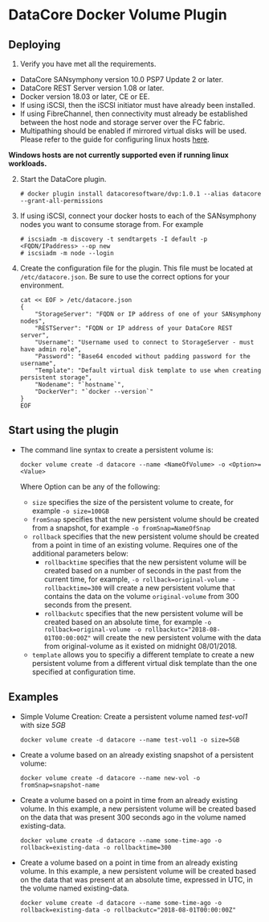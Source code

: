 # DataCore Docker Volume Plugin

## Deploying

1. Verify you have met all the requirements.
 - DataCore SANsymphony version 10.0 PSP7 Update 2 or later.
 - DataCore REST Server version 1.08 or later.
 - Docker version 18.03 or later, CE or EE.
 - If using iSCSI, then the iSCSI initiator must have already been installed.
 - If using FibreChannel, then connectivity must already be established between the host node and storage server over the FC fabric.
 - Multipathing should be enabled if mirrored virtual disks will be used. Please refer to the guide for configuring linux hosts [here](http://datacore.custhelp.com/app/answers/detail/a_id/1546/session/L2F2LzEvdGltZS8xNTM3NDczNTY1L2dlbi8xNTM3NDczNTY1L3NpZC9mVUc3NWszSjdDendFZG5ZJTdFemJOQVRQQjZnc0JfaDR6emxQakd3SU1USlYlN0VDWHZiNVlPY1FtM1ZyN2loeGVvUzdFOFFIRlVrY0VVTzlBN2VnNHo1JTdFOE9kcEdKcUlIOHdETFR4dVpQRl9QXyU3RTB5TWtydDlNanFaQSUyMSUyMQ%3D%3D).
 
 **Windows hosts are not currently supported even if running linux workloads.**

2. Start the DataCore plugin.
    ```
    # docker plugin install datacoresoftware/dvp:1.0.1 --alias datacore --grant-all-permissions
    ```
    
3. If using iSCSI, connect your docker hosts to each of the SANsymphony nodes you want to consume storage from. For example
    ```
    # iscsiadm -m discovery -t sendtargets -I default -p <FQDN/IPaddress> --op new
    # iscsiadm -m node --login
    ```
    
4. Create the configuration file for the plugin. This file must be located at `/etc/datacore.json`. Be sure to use the correct options for your environment. 
    ```
    cat << EOF > /etc/datacore.json
    {
        "StorageServer": "FQDN or IP address of one of your SANsymphony nodes",
        "RESTServer": "FQDN or IP address of your DataCore REST server",
        "Username": "Username used to connect to StorageServer - must have admin role",
        "Password": "Base64 encoded without padding password for the username",
        "Template": "Default virtual disk template to use when creating persistent storage",
        "Nodename": "`hostname`",
        "DockerVer": "`docker --version`"
    }
    EOF
    ```

## Start using the plugin
- The command line syntax to create a persistent volume is:
    ```
    docker volume create -d datacore --name <NameOfVolume> -o <Option>=<Value>
    ```
    Where Option can be any of the following:
    
    - `size` specifies the size of the persistent volume to create, for example `-o size=100GB`
    - `fromSnap` specifies that the new persistent volume should be created from a snapshot, for example `-o fromSnap=NameOfSnap`
    - `rollback` specifies that the new persistent volume should be created from a point in time of an existing volume. Requires one of the additional parameters below:
        - `rollbacktime` specifies that the new persistent volume will be created based on a number of seconds in the past from the current time, for example, `-o rollback=original-volume -rollbacktime=300` will create a new persistent volume that contains the data on the volume `original-volume` from 300 seconds from the present.
        - `rollbackutc` specifies that the new persistent volume will be created based on an absolute time, for example `-o rollback=original-volume -o rollbackutc="2018-08-01T00:00:00Z"` will create the new persistent volume with the data from original-volume as it existed on midnight 08/01/2018.
    - `template` allows you to specifiy a different template to create a new persistent volume from a different virtual disk template than the one specified at configuration time.

## Examples

- Simple Volume Creation: Create a persistent volume named *test-vol1* with size *5GB*
    ```
    docker volume create -d datacore --name test-vol1 -o size=5GB
    ```
    
- Create a volume based on an already existing snapshot of a persistent volume:
    ```
    docker volume create -d datacore --name new-vol -o fromSnap=snapshot-name
    ```
    
- Create a volume based on a point in time from an already existing volume. In this example, a new persistent volume will be created based on the data that was present 300 seconds ago in the volume named existing-data.
    ```
    docker volume create -d datacore --name some-time-ago -o rollback=existing-data -o rollbacktime=300
    ```
    
- Create a volume based on a point in time from an already existing volume. In this example, a new persistent volume will be created based on the data that was present at an absolute time, expressed in UTC, in the volume named existing-data.
    ```
    docker volume create -d datacore --name some-time-ago -o rollback=existing-data -o rollbackutc="2018-08-01T00:00:00Z"
    ```

